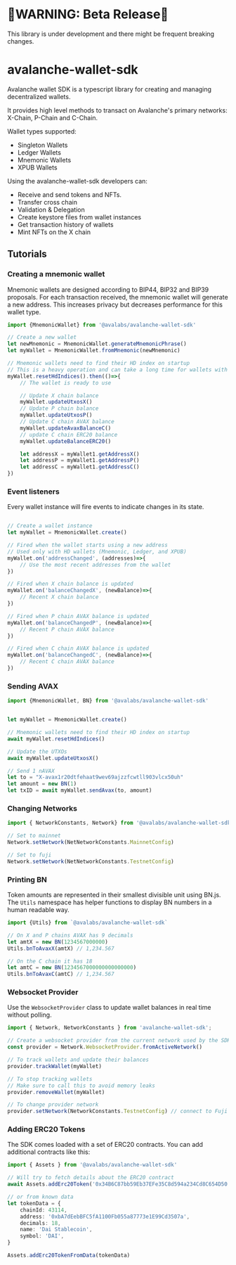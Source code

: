
# 🔴WARNING: Beta Release🔴

This library is under development and there might be frequent breaking changes.

# avalanche-wallet-sdk

Avalanche wallet SDK is a typescript library for creating and managing decentralized wallets. 

It provides high level methods to transact on Avalanche's primary networks: X-Chain, P-Chain and C-Chain.

Wallet types supported:
- Singleton Wallets
- Ledger Wallets
- Mnemonic Wallets
- XPUB Wallets


Using the avalanche-wallet-sdk developers can:

- Receive and send tokens and NFTs.
- Transfer cross chain
- Validation & Delegation
- Create keystore files from wallet instances
- Get transaction history of wallets
- Mint NFTs on the X chain

## Tutorials

### Creating a mnemonic wallet
Mnemonic wallets are designed according to BIP44, BIP32 and BIP39 proposals. For each transaction received,
the mnemonic wallet will generate a new address. This increases privacy but decreases performance for this wallet type.
```typescript
import {MnemonicWallet} from '@avalabs/avalanche-wallet-sdk'

// Create a new wallet
let newMnemonic = MnemonicWallet.generateMnemonicPhrase()
let myWallet = MnemonicWallet.fromMnemonic(newMnemonic)

// Mnemonic wallets need to find their HD index on startup
// This is a heavy operation and can take a long time for wallets with extensive activity
myWallet.resetHdIndices().then(()=>{
    // The wallet is ready to use

    // Update X chain balance
    myWallet.updateUtxosX()
    // Update P chain balance
    myWallet.updateUtxosP()
    // Update C chain AVAX balance
    myWallet.updateAvaxBalanceC()
    // update C chain ERC20 balance
    myWallet.updateBalanceERC20()

    let addressX = myWallet1.getAddressX()
    let addressP = myWallet1.getAddressP()
    let addressC = myWallet1.getAddressC()
})
```

### Event listeners
Every wallet instance will fire events to indicate changes in its state.
```typescript

// Create a wallet instance
let myWallet = MnemonicWallet.create()

// Fired when the wallet starts using a new address
// Used only with HD wallets (Mnemonic, Ledger, and XPUB)
myWallet.on('addressChanged', (addresses)=>{
    // Use the most recent addresses from the wallet
})

// Fired when X chain balance is updated
myWallet.on('balanceChangedX', (newBalance)=>{
    // Recent X chain balance
})

// Fired when P chain AVAX balance is updated
myWallet.on('balanceChangedP', (newBalance)=>{
    // Recent P chain AVAX balance
})

// Fired when C chain AVAX balance is updated
myWallet.on('balanceChangedC', (newBalance)=>{
    // Recent C chain AVAX balance
})

```

### Sending AVAX
```typescript
import {MnemonicWallet, BN} from '@avalabs/avalanche-wallet-sdk'


let myWallet = MnemonicWallet.create()

// Mnemonic wallets need to find their HD index on startup
await myWallet.resetHdIndices()

// Update the UTXOs
await myWallet.updateUtxosX()

// Send 1 nAVAX
let to = "X-avax1r20dtfehaat9wev69ajzzfcwtll903vlcx50uh"
let amount = new BN(1)
let txID = await myWallet.sendAvax(to, amount)
```

### Changing Networks

```typescript
import { NetworkConstants, Network} from '@avalabs/avalanche-wallet-sdk';

// Set to mainnet
Network.setNetwork(NetNetworkConstants.MainnetConfig)

// Set to fuji
Network.setNetwork(NetNetworkConstants.TestnetConfig)

```

### Printing BN
Token amounts are represented in their smallest divisible unit using BN.js. The `Utils` namespace has helper functions to display BN numbers in a 
human readable way.
```typescript
import {Utils} from `@avalabs/avalanche-wallet-sdk`

// On X and P chains AVAX has 9 decimals
let amtX = new BN(1234567000000)
Utils.bnToAvaxX(amtX) // 1,234.567

// On the C chain it has 18
let amtC = new BN(1234567000000000000000)
Utils.bnToAvaxC(amtC) // 1,234.567

```

### Websocket Provider
Use the `WebsocketProvider` class to update wallet balances in real time without polling.
```typescript
import { Network, NetworkConstants } from 'avalanche-wallet-sdk';

// Create a websocket provider from the current network used by the SDK
const provider = Network.WebsocketProvider.fromActiveNetwork()

// To track wallets and update their balances
provider.trackWallet(myWallet)

// To stop tracking wallets
// Make sure to call this to avoid memory leaks
provider.removeWallet(myWallet)

// To change provider network
provider.setNetwork(NetworkConstants.TestnetConfig) // connect to Fuji testnet

```


### Adding ERC20 Tokens
The SDK comes loaded with a set of ERC20 contracts. You can add additional contracts like this:
```typescript
import { Assets } from '@avalabs/avalanche-wallet-sdk'

// Will try to fetch details about the ERC20 contract
await Assets.addErc20Token('0x34B6C87bb59Eb37EFe35C8d594a234Cd8C654D50'); // Testnet DAI

// or from known data
let tokenData = {
    chainId: 43114,
    address: '0xbA7dEebBFC5fA1100Fb055a87773e1E99Cd3507a',
    decimals: 18,
    name: 'Dai Stablecoin',
    symbol: 'DAI',
}

Assets.addErc20TokenFromData(tokenData)
```



